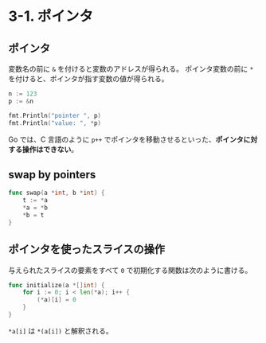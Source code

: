 # 3-1. ポインタ

## ポインタ

変数名の前に `&` を付けると変数のアドレスが得られる。
ポインタ変数の前に `*` を付けると、ポインタが指す変数の値が得られる。

```go
n := 123
p := &n

fmt.Println("pointer ", p)
fmt.Println("value: ", *p)
```

Go では、C 言語のように `p++` でポインタを移動させるといった、**ポインタに対する操作はできない**。

## swap by pointers

```go
func swap(a *int, b *int) {
	t := *a
	*a = *b
	*b = t
}
```

## ポインタを使ったスライスの操作

与えられたスライスの要素をすべて `0` で初期化する関数は次のように書ける。

```go
func initialize(a *[]int) {
	for i := 0; i < len(*a); i++ {
		(*a)[i] = 0
	}
}
```

`*a[i]` は `*(a[i])` と解釈される。